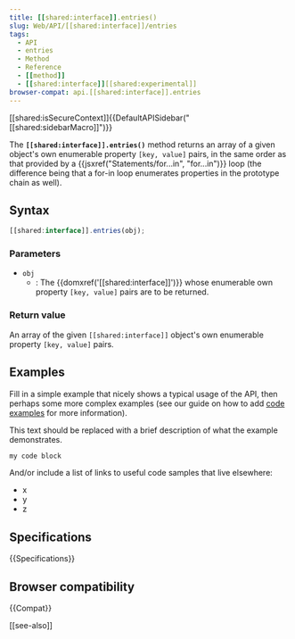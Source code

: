 ```yaml
---
title: [[shared:interface]].entries()
slug: Web/API/[[shared:interface]]/entries
tags:
  - API
  - entries
  - Method
  - Reference
  - [[method]]
  - [[shared:interface]][[shared:experimental]]
browser-compat: api.[[shared:interface]].entries
---
```

[[shared:isSecureContext]]{{DefaultAPISidebar("[[shared:sidebarMacro]]")}}

The **`[[shared:interface]].entries()`** method returns an array of a given object's own enumerable property `[key, value]` pairs, in the same order as that provided by a {{jsxref("Statements/for...in", "for...in")}} loop (the difference being that a for-in loop enumerates properties in the prototype chain as well).

## Syntax

```js
[[shared:interface]].entries(obj);
```

### Parameters

- `obj`
  - : The {{domxref('[[shared:interface]]')}} whose enumerable own property `[key, value]` pairs are to be returned.

### Return value

An array of the given `[[shared:interface]]` object's own enumerable property `[key, value]` pairs.

## Examples

Fill in a simple example that nicely shows a typical usage of the API, then perhaps some more complex examples (see our guide on how to add [code examples](/en-US/docs/MDN/Contribute/Structures/Code_examples) for more information).

This text should be replaced with a brief description of what the example demonstrates.

```js
my code block
```

And/or include a list of links to useful code samples that live elsewhere:

*   x
*   y
*   z

## Specifications

{{Specifications}}

## Browser compatibility

{{Compat}}

[[see-also]]